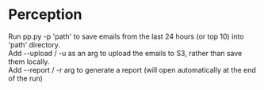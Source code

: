 # Perception
Run pp.py -p 'path' to save emails from the last 24 hours (or top 10) into 'path' directory.
<br> Add --upload / -u as an arg to upload the emails to S3, rather than save them locally.
<br> Add --report / -r arg to generate a report (will open automatically at the end of the run)
